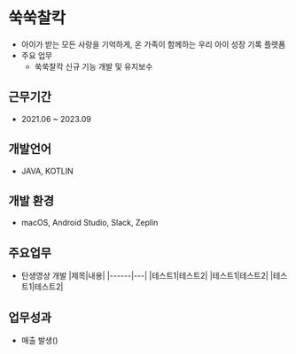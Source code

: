 # 쑥쑥찰칵
- 아이가 받는 모든 사랑을 기억하게, 온 가족이 함께하는 우리 아이 성장 기록 플랫폼
- 주요 업무
  - 쑥쑥찰칵 신규 기능 개발 및 유지보수

## 근무기간
- 2021.06 ~ 2023.09

## 개발언어
- JAVA, KOTLIN

## 개발 환경
- macOS, Android Studio, Slack, Zeplin

## 주요업무
- 탄생영상 개발
  |제목|내용|
  |------|---|
  |테스트1|테스트2|
  |테스트1|테스트2|
  |테스트1|테스트2|

## 업무성과
 - 매출 발생()

